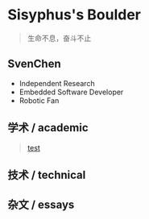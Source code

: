 # Sisyphus's Boulder
> 生命不息，奋斗不止

## SvenChen
- Independent Research
- Embedded Software Developer
- Robotic Fan

## 学术 / academic

> [test](academic/example.md)
>
>

## 技术 / technical

## 杂文 / essays